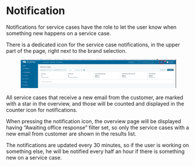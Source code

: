 # Notification

Notifications for service cases have the role to let the user know when something new happens on a service case.

There is a dedicated icon for the service case notifications, in the upper part of the page, right next to the brand selection.

<figure><img src="../.gitbook/assets/image (3) (1) (1) (1) (1) (1) (1) (1) (1) (1) (1) (1) (1) (1) (1) (1) (1).png" alt=""><figcaption></figcaption></figure>

All service cases that receive a new email from the customer, are marked with a star in the overview, and those will be counted and displayed in the counter icon for notifications.

When pressing the notification icon, the overview page will be displayed having “Awaiting office response” filter set, so only the service cases with a new email from customer are shown in the results list.

The notifications are updated every 30 minutes, so if the user is working on something else, he will be notified every half an hour if there is something new on a service case.
